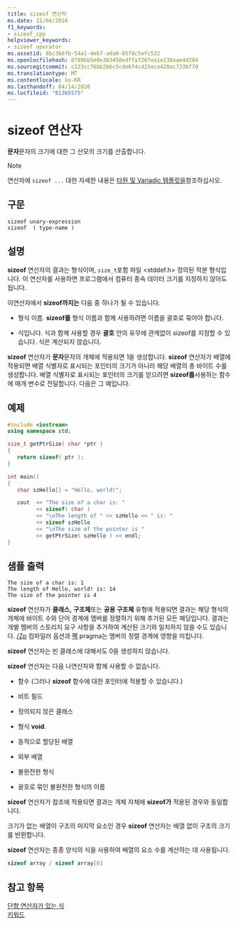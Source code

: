 ```yaml
---
title: sizeof 연산자
ms.date: 11/04/2016
f1_keywords:
- sizeof_cpp
helpviewer_keywords:
- sizeof operator
ms.assetid: 8bc3b6fb-54a1-4eb7-ada0-05f8c5efc532
ms.openlocfilehash: 8789bb5e0e363458edffa7207ea1e138aae4d284
ms.sourcegitcommit: c123cc76bb2b6c5cde6f4c425ece420ac733bf70
ms.translationtype: MT
ms.contentlocale: ko-KR
ms.lasthandoff: 04/14/2020
ms.locfileid: "81365575"
---
```

# <a name="sizeof-operator"></a>sizeof 연산자

**문자**문자의 크기에 대한 그 산모의 크기를 산출합니다.

> [!NOTE]
> 연산자에 `sizeof ...` 대한 자세한 내용은 [타원 및 Variadic 템플릿을](../cpp/ellipses-and-variadic-templates.md)참조하십시오.

## <a name="syntax"></a>구문

```
sizeof unary-expression
sizeof  ( type-name )
```

## <a name="remarks"></a>설명

**sizeof** 연산자의 결과는 형식이며, `size_t`포함 파일 \<stddef.h> 정의된 적분 형식입니다. 이 연산자를 사용하면 프로그램에서 컴퓨터 종속 데이터 크기를 지정하지 않아도 됩니다.

이연산자에서 **sizeof까지는** 다음 중 하나가 될 수 있습니다.

- 형식 이름. **sizeof를** 형식 이름과 함께 사용하려면 이름을 괄호로 묶어야 합니다.

- 식입니다. 식과 함께 사용할 경우 **괄호** 안의 유무에 관계없이 sizeof를 지정할 수 있습니다. 식은 계산되지 않습니다.

**sizeof** 연산자가 **문자**문자의 개체에 적용되면 1을 생성합니다. **sizeof** 연산자가 배열에 적용되면 배열 식별자로 표시되는 포인터의 크기가 아니라 해당 배열의 총 바이트 수를 생성합니다. 배열 식별자로 표시되는 포인터의 크기를 얻으려면 **sizeof를**사용하는 함수에 매개 변수로 전달합니다. 다음은 그 예입니다.

## <a name="example"></a>예제

```cpp
#include <iostream>
using namespace std;

size_t getPtrSize( char *ptr )
{
   return sizeof( ptr );
}

int main()
{
   char szHello[] = "Hello, world!";

   cout  << "The size of a char is: "
         << sizeof( char )
         << "\nThe length of " << szHello << " is: "
         << sizeof szHello
         << "\nThe size of the pointer is "
         << getPtrSize( szHello ) << endl;
}
```

## <a name="sample-output"></a>샘플 출력

```Output
The size of a char is: 1
The length of Hello, world! is: 14
The size of the pointer is 4
```

**sizeof** 연산자가 **클래스,** **구조체**또는 **공용 구조체** 유형에 적용되면 결과는 해당 형식의 개체에 바이트 수와 단어 경계에 멤버를 정렬하기 위해 추가된 모든 패딩입니다. 결과는 개별 멤버의 스토리지 요구 사항을 추가하여 계산된 크기와 일치하지 않을 수도 있습니다. [/Zp](../build/reference/zp-struct-member-alignment.md) 컴파일러 옵션과 [팩](../preprocessor/pack.md) pragma는 멤버의 정렬 경계에 영향을 미칩니다.

**sizeof** 연산자는 빈 클래스에 대해서도 0을 생성하지 않습니다.

**sizeof** 연산자는 다음 나연산자와 함께 사용할 수 없습니다.

- 함수 (그러나 **sizeof** 함수에 대한 포인터에 적용할 수 있습니다.)

- 비트 필드

- 정의되지 않은 클래스

- 형식 **void**.

- 동적으로 할당된 배열

- 외부 배열

- 불완전한 형식

- 괄호로 묶인 불완전한 형식의 이름

**sizeof** 연산자가 참조에 적용되면 결과는 개체 자체에 **sizeof가** 적용된 경우와 동일합니다.

크기가 없는 배열이 구조의 마지막 요소인 경우 **sizeof** 연산자는 배열 없이 구조의 크기를 반환합니다.

**sizeof** 연산자는 종종 양식의 식을 사용하여 배열의 요소 수를 계산하는 데 사용됩니다.

```cpp
sizeof array / sizeof array[0]
```

## <a name="see-also"></a>참고 항목

[단항 연산자가 있는 식](../cpp/expressions-with-unary-operators.md)<br/>
[키워드](../cpp/keywords-cpp.md)
